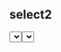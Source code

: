 

select2
-----------------------------
<select class="form-control select2" data-toggle="select2" name="supplier_id" required>
known width issue?

@include('tenant.includes.js.select2')

https://stackoverflow.com/questions/45276778/select2-not-responsive-width-larger-than-container
https://stackoverflow.com/questions/12683907/set-the-width-of-select2-input-through-angular-ui-directive

sweetlater2 post confirmation
-----------------------------
where? sweet-alert2.txt 
D:\laravel\anypo\resources\views\landlord\admin\invoices\generate.blade.php
D:\laravel\anypo\resources\views\tenant\invoices\invoices\add-to-po.blade.php

don't put inside any DIV. Only TD
<td>
<select class="form-control select2" data-toggle="select2" name="supplier_id" required>
</td>
2. confirmation on scss compile

Demo install limitation     @if ($_setup->demo)
-----------------------------
1. app layout top 	<x-tenant.alerts.warning message="This is a Demo Instance" />
1. tenant sidebar Purchase
2. admin can not change password  
2. user can not change profile password  
3. can not deactivate user usercontrolle.destroy
	$setup = Setup::first();
	if ($setup->demo){
		return redirect()->route('dashboards.index')->with('error', config('akk.MSG_DEMO'));
	}



time ago
-----------------------------
@php
	$timeAgo = Carbon\Carbon::parse($comment->comment_date)->ago();
@endphp
{{ $timeAgo }}


attachment file type and max size?
-----------------------------
1.namespace App\Helpers\Tenant\FileUpload\aws
$request->validate(['file_to_upload'	=> 'required|file|mimes:eml,msg,zip,rar,doc,docx,xls,xlsx,pdf,jpg,png|max:2048']);

2. resources\views\components\tenant\attachment\create.blade.php


Sample email and cell number
-----------------------------
(123) 456-7890
(###) ###-####
(000) 000-0000
example.org, example.net and example.com
you@example.com [email@example.com]
'facebook'			=> 'https://www.facebook.com/my.anyponet',
'linkedin'			=> 'https://www.linkedin.com/company/anypo-net',

// in help page
akk.	'SUPPORT_PHONE_NO'		=> '+8801911310509',
The standard screen resolution size for most modern monitors is 1920 x 1080 pixels, also known as Full HD or 1080p. However, higher resolutions like 2560 x 1440 (1440p) and 3840 x 2160 (4K) are becoming more common.


Step 3: Autoloading the Helper File
----------------------------------------
composer.json

"autoload": {
	"files": [
		"app/Helpers/Tenant/Akk.php"
	],
	...
},

"files": "app/Helpers/Tenant/Akk.php",
 you need to run composer dump-autoload to make sure that everything has been loaded.

add function to all model like standard who and when column
-------------------------------------------------------------
trait CreatedUpdatedBy trait AddCreatedUpdatedBy
class DeptBudget extends Model
{
	use HasFactory, AddCreatedUpdatedBy,CreatedUpdatedBy;


get current domain
https://tenancyforlaravel.com/docs/v3/tenants/
dd(tenant()->domains->first()->domain);

number formated
----------------------------------
https://laracasts.com/discuss/channels/laravel/laravel-convert-amount-in-digit-to-words?page=1&replyId=124593
enable this extension in php.ini by uncommenting this line: extension=ext/php_intl.dll
$f = new NumberFormatter("en", NumberFormatter::SPELLOUT);
use Illuminate\Support\Number;
CpControler.php

echo $f->format(1432);
Log::debug(Number::spell(8));
Log::debug(Number::spell(9));
Log::debug(Number::spell(10));


tiemzone
https://qcode.in/managing-users-timezone-in-laravel-app/
$table->string('timezone', 60);



-- jquery dropdown select
calculate-invoice-amount.blade.php
PoController.php
InvoiceController.php
-- note make sure to enter key in the first select like po_id or supplier_id
$data = Invoice::select('id','currency','summary','supplier_id','po_id')->with('supplier:id,name')->with('po:id,summary')->where('id', $id)->first();
$data = Po::select('id','currency','supplier_id')->with('supplier:id,name')->where('id', $id)->first();


enum 
as alias both entity and user role


aws mail
MAIL_MAILER=smtp
#MAIL_HOST=email-smtp.us-west-2.amazonaws.com
#MAIL_PORT=587
MAIL_HOST=smtp.mailtrap.io
MAIL_PORT=2525
MAIL_USERNAME=0d268833f949e9
MAIL_PASSWORD=5e092a96c2609f
MAIL_FROM_ADDR=i.khondker@hawarit.com
MAIL_FROM_NAME='HawarIT IT Portal'
MAIL_REPLYTO_ADDR=i.khondker@hawarit.com
MAIL_REPLYTO_NAME='HawarIT-IT'
MAIL_AUTO_EMBED_METHOD='attachment'
MAIL_TLS_VERIFY_PEER=true
